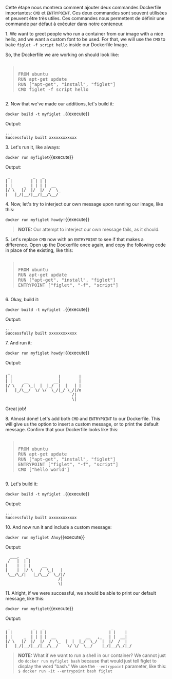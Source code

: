 Cette étape nous montrera comment ajouter deux commandes Dockerfile importantes: `CMD` et `ENTRYPOINT`. Ces deux commandes sont souvent utilisées et peuvent être très utiles. Ces commandes nous permettent de définir une commande par défaut à exécuter dans notre conteneur.


1\. We want to greet people who run a container from our image with a nice hello, and
we want a custom font to be used. For that, we will use the `CMD` to bake `figlet -f script hello` inside our Dockerfile Image.

So, the Dockerfile we are working on should look like:

<pre class="file" data-filename="Dockerfile" data-target="replace"><blockquote>
FROM ubuntu
RUN apt-get update
RUN ["apt-get", "install", "figlet"]
CMD figlet -f script hello
</blockquote></pre>

2\. Now that we've made our additions, let's build it:

`docker build -t myfiglet .`{{execute}}

Output:

```
...
Successfully built xxxxxxxxxxxx
```

3\. Let's run it, like always:

`docker run myfiglet`{{execute}}

Output:

```
 _          _   _       
| |        | | | |      
| |     _  | | | |  __  
|/ \   |/  |/  |/  /  \_
|   |_/|__/|__/|__/\__/ 
```

4\. Now, let's try to interject our own message upon running our image, like this:

`docker run myfiglet howdy!`{{execute}}

> **NOTE:** Our attempt to interject our own message fails, as it should.
    
5\. Let's replace ```CMD``` now with an ```ENTRYPOINT``` to see if that makes a difference. Open up the Dockerfile once again, and copy the following code in place of the existing, like this:

<pre class="file" data-filename="Dockerfile" data-target="replace"><blockquote>
FROM ubuntu
RUN apt-get update
RUN ["apt-get", "install", "figlet"]
ENTRYPOINT ["figlet", "-f", "script"]
</blockquote></pre>


6\. Okay, build it:

`docker build -t myfiglet .`{{execute}}

Output:

```
...
Successfully built xxxxxxxxxxxx
```

7\. And run it:

`docker run myfiglet howdy!`{{execute}}

Output:

```
 _                               
| |                    |        |
| |     __           __|        |
|/ \   /  \_|  |  |_/  |  |   | |
|   |_/\__/  \/ \/  \_/|_/ \_/|/o
                             /|  
                             \|  
```

Great job!

8\. Almost done! Let's add both ```CMD``` and ```ENTRYPOINT``` to our Dockerfile. This will give us the option to insert a custom message, or to print the default message. Confirm that your Dockerfile looks like this:

<pre class="file" data-filename="Dockerfile" data-target="replace"><blockquote>
FROM ubuntu
RUN apt-get update
RUN ["apt-get", "install", "figlet"]
ENTRYPOINT ["figlet", "-f", "script"]
CMD ["hello world"]
</blockquote></pre>


9\. Let's build it:

`docker build -t myfiglet .`{{execute}}

Output:

```
...
Successfully built xxxxxxxxxxxx
```

10\. And now run it and include a custom message:

`docker run myfiglet Ahoy`{{execute}}

Output:

```
  ___,   _                
 /   |  | |               
|    |  | |     __        
|    |  |/ \   /  \_|   | 
 \__/\_/|   |_/\__/  \_/|/
                       /| 
                       \| 
```

11\. Alright, if we were successful, we should be able to print our default message, like this:

`docker run myfiglet`{{execute}}

Output:

```
 _          _   _                             _        
| |        | | | |                           | |    |  
| |     _  | | | |  __             __   ,_   | |  __|  
|/ \   |/  |/  |/  /  \_  |  |  |_/  \_/  |  |/  /  |  
|   |_/|__/|__/|__/\__/    \/ \/  \__/    |_/|__/\_/|_/
```                                                    

> **NOTE:** What if we want to run a shell in our container? We cannot just do `docker run myfiglet bash` because that would just tell figlet to display the word "bash." We use the `--entrypoint` parameter, like this: `$ docker run -it --entrypoint bash figlet`
